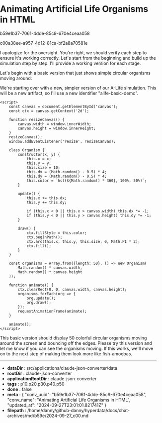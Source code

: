 # Animating Artificial Life Organisms in HTML

b59e1b37-7061-4dde-85c9-670e4ceaa058

c00a38ee-a957-4d12-81ca-bf2a8a70581e

 I apologize for the oversight. You're right, we should verify each step to ensure it's working correctly. Let's start from the beginning and build up the simulation step by step. I'll provide a working version for each stage.

Let's begin with a basic version that just shows simple circular organisms moving around:

<antThinking>We're starting over with a new, simpler version of our A-Life simulation. This will be a new artifact, so I'll use a new identifier "alife-basic-demo".</antThinking>

<antArtifact identifier="alife-basic-demo" type="text/html" title="Basic A-Life Canvas Demo">
<!DOCTYPE html>
<html lang="en">
<head>
    <meta charset="UTF-8">
    <meta name="viewport" content="width=device-width, initial-scale=1.0">
    <title>Basic A-Life Canvas Demo</title>
    <style>
        body, html {
            margin: 0;
            padding: 0;
            height: 100%;
            overflow: hidden;
        }
        #canvas {
            position: absolute;
            top: 0;
            left: 0;
        }
    </style>
</head>
<body>
    <canvas id="canvas"></canvas>

    <script>
        const canvas = document.getElementById('canvas');
        const ctx = canvas.getContext('2d');

        function resizeCanvas() {
            canvas.width = window.innerWidth;
            canvas.height = window.innerHeight;
        }
        resizeCanvas();
        window.addEventListener('resize', resizeCanvas);

        class Organism {
            constructor(x, y) {
                this.x = x;
                this.y = y;
                this.size = 10;
                this.dx = (Math.random() - 0.5) * 4;
                this.dy = (Math.random() - 0.5) * 4;
                this.color = `hsl(${Math.random() * 360}, 100%, 50%)`;
            }

            update() {
                this.x += this.dx;
                this.y += this.dy;

                if (this.x < 0 || this.x > canvas.width) this.dx *= -1;
                if (this.y < 0 || this.y > canvas.height) this.dy *= -1;
            }

            draw() {
                ctx.fillStyle = this.color;
                ctx.beginPath();
                ctx.arc(this.x, this.y, this.size, 0, Math.PI * 2);
                ctx.fill();
            }
        }

        const organisms = Array.from({length: 50}, () => new Organism(
            Math.random() * canvas.width,
            Math.random() * canvas.height
        ));

        function animate() {
            ctx.clearRect(0, 0, canvas.width, canvas.height);
            organisms.forEach(org => {
                org.update();
                org.draw();
            });
            requestAnimationFrame(animate);
        }

        animate();
    </script>
</body>
</html>
</antArtifact>

This basic version should display 50 colorful circular organisms moving around the screen and bouncing off the edges. Please try this version and let me know if you can see the organisms moving. If this works, we'll move on to the next step of making them look more like fish-amoebas.

---

* **dataDir** : src/applications/claude-json-converter/data
* **rootDir** : claude-json-converter
* **applicationRootDir** : claude-json-converter
* **tags** : p10.p20.p30.p40.p50
* **done** : false
* **meta** : {
  "conv_uuid": "b59e1b37-7061-4dde-85c9-670e4ceaa058",
  "conv_name": "Animating Artificial Life Organisms in HTML",
  "updated_at": "2024-09-27T23:01:01.821741Z"
}
* **filepath** : /home/danny/github-danny/hyperdata/docs/chat-archives/md/b59e/2024-09-27_c00.md